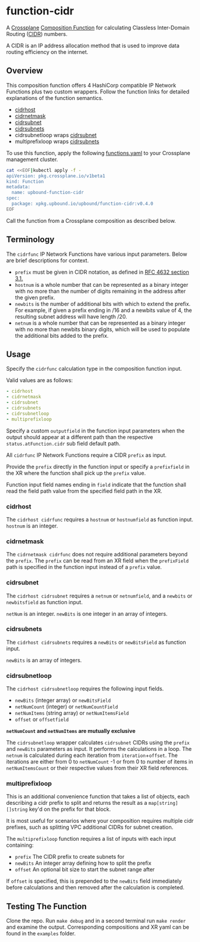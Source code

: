 # function-cidr

A [Crossplane](https://www.crossplane.io/)
[Composition Function](https://docs.crossplane.io/latest/concepts/composition-functions/)
for calculating Classless Inter-Domain Routing
([CIDR](https://en.wikipedia.org/wiki/Classless_Inter-Domain_Routing))
numbers.

A CIDR is an IP address allocation method that is used to improve
data routing efficiency on the internet.

## Overview

This composition function offers 4 HashiCorp compatible IP Network Functions
plus two custom wrappers. Follow the function links for detailed explanations of
the function semantics.

- [cidrhost](https://developer.hashicorp.com/terraform/language/functions/cidrhost)
- [cidrnetmask](https://developer.hashicorp.com/terraform/language/functions/cidrnetmask)
- [cidrsubnet](https://developer.hashicorp.com/terraform/language/functions/cidrsubnet)
- [cidrsubnets](https://developer.hashicorp.com/terraform/language/functions/cidrsubnets)
- cidrsubnetloop wraps [cidrsubnet](https://developer.hashicorp.com/terraform/language/functions/cidrsubnet)
- multiprefixloop wraps [cidrsubnets](https://developer.hashicorp.com/terraform/language/functions/cidrsubnets)

To use this function, apply the following
[functions.yaml](examples/functions.yaml)
to your Crossplane management cluster.

```bash
cat <<EOF|kubectl apply -f -
apiVersion: pkg.crossplane.io/v1beta1
kind: Function
metadata:
  name: upbound-function-cidr
spec:
  package: xpkg.upbound.io/upbound/function-cidr:v0.4.0
EOF
```

Call the function from a Crossplane composition as described below.

## Terminology

The `cidrfunc` IP Network Functions have various input parameters.
Below are brief descriptions for context.

- `prefix` must be given in CIDR notation, as defined in [RFC 4632 section 3.1.](https://datatracker.ietf.org/doc/html/rfc4632#section-3.1)
- `hostnum` is a whole number that can be represented as a binary integer with
  no more than the number of digits remaining in the address after the given
  prefix.
- `newbits` is the number of additional bits with which to extend the prefix.
  For example, if given a prefix ending in /16 and a newbits value of 4, the
  resulting subnet address will have length /20.
- `netnum` is a whole number that can be represented as a binary integer with no
  more than newbits binary digits, which will be used to populate the additional
  bits added to the prefix.

## Usage

Specify the `cidrfunc` calculation type in the composition function input.

Valid values are as follows:

```yaml
- cidrhost
- cidrnetmask
- cidrsubnet
- cidrsubnets
- cidrsubnetloop
- multiprefixloop
```

Specify a custom `outputfield` in the function input parameters when the output
should appear at a different path than the respective `status.atFunction.cidr`
sub field default path.

All `cidrfunc` IP Network Functions require a CIDR `prefix` as input.

Provide the `prefix` directly in the function input or specify a `prefixfield`
in the XR where the function shall pick up the `prefix` value.

Function input field names ending in `field` indicate that the function shall
read the field path value from the specified field path in the XR.

### cidrhost

The `cidrhost cidrfunc` requires a `hostnum` or `hostnumfield` as
function input. `hostnum` is an integer.

### cidrnetmask

The `cidrnetmask cidrfunc` does not require additional parameters beyond the
`prefix`. The `prefix` can be read from an XR field when the `prefixField` path
is specified in the function input instead of a `prefix` value.

### cidrsubnet

The `cidrhost cidrsubnet` requires a `netnum` or `netnumfield`, and a `newbits`
or `newbitsfield` as function input.

`netNum` is an integer.
`newBits` is one integer in an array of integers.

### cidrsubnets

The `cidrhost cidrsubnets` requires a `newBits` or `newBitsField` as function
input.

`newBits` is an array of integers.

### cidrsubnetloop

The `cidrhost cidrsubnetloop` requires the following input fields.

- `newBits` (integer array) or `newBitsField`
- `netNumCount` (integer) or `netNumCountField`
- `netNumItems` (string array) or `netNumItemsField`
- `offset` or `offsetfield`

**`netNumCount` and `netNumItems` are mutually exclusive**

The `cidrsubnetloop` wrapper calculates `cidrsubnet` CIDRs using
the `prefix` and `newBits` parameters as input. It performs the
calculations in a loop. The `netnum` is calculated during each
iteration from `iteration`+`offset`. The iterations are either from
0 to `netNumCount` -1 or from 0 to number of items in `netNumItemsCount`
or their respective values from their XR field references.

### multiprefixloop

This is an additional convenience function that takes a list of objects, each
describing a cidr prefix to split and returns the result as a
`map[string][]string` key'd on the prefix for that block.

It is most useful for scenarios where your composition requires multiple cidr
prefixes, such as splitting VPC additional CIDRs for subnet creation.

The `multiprefixloop` function requires a list of inputs with each input
containing:

- `prefix` The CIDR prefix to create subnets for
- `newBits` An integer array defining how to split the prefix
- `offset` An optional bit size to start the subnet range after

If `offset` is specified, this is prepended to the `newBits` field immediately
before calculations and then removed after the calculation is completed.

## Testing The Function

Clone the repo. Run `make debug` and in a second terminal run `make render`
and examine the output. Corresponding compositions and XR yaml can be found in
the `examples` folder.
